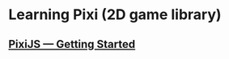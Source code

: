 # Learning Pixi (2D game library)

## [PixiJS — Getting Started](https://pixijs.com/8.x/guides/getting-started/intro)

